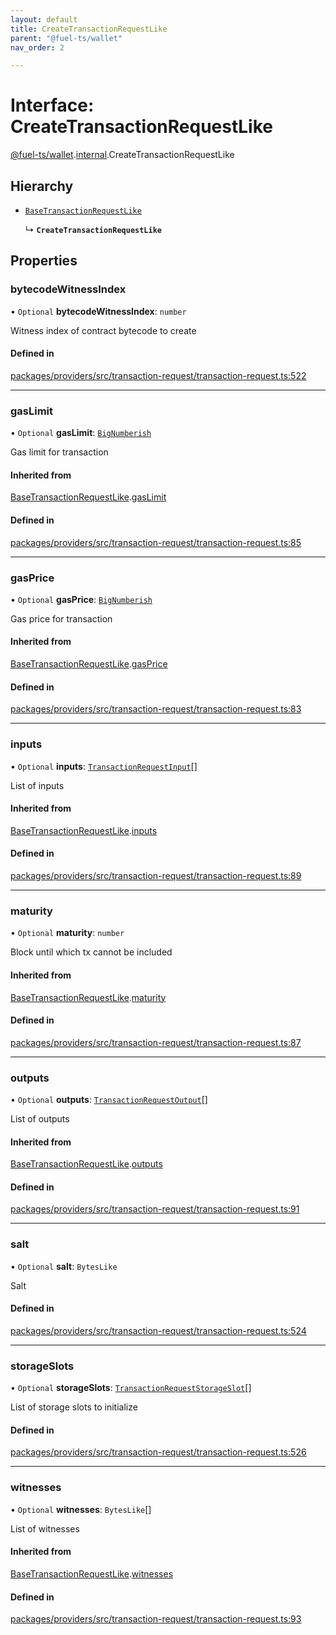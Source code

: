 ```yaml
---
layout: default
title: CreateTransactionRequestLike
parent: "@fuel-ts/wallet"
nav_order: 2

---
```


# Interface: CreateTransactionRequestLike

[@fuel-ts/wallet](../index.md).[internal](../namespaces/internal.md).CreateTransactionRequestLike

## Hierarchy

- [`BaseTransactionRequestLike`](internal-BaseTransactionRequestLike.md)

  ↳ **`CreateTransactionRequestLike`**

## Properties

### bytecodeWitnessIndex

• `Optional` **bytecodeWitnessIndex**: `number`

Witness index of contract bytecode to create

#### Defined in

[packages/providers/src/transaction-request/transaction-request.ts:522](https://github.com/FuelLabs/fuels-ts/blob/master/packages/providers/src/transaction-request/transaction-request.ts#L522)

___

### gasLimit

• `Optional` **gasLimit**: [`BigNumberish`](../namespaces/internal.md#bignumberish)

Gas limit for transaction

#### Inherited from

[BaseTransactionRequestLike](internal-BaseTransactionRequestLike.md).[gasLimit](internal-BaseTransactionRequestLike.md#gaslimit)

#### Defined in

[packages/providers/src/transaction-request/transaction-request.ts:85](https://github.com/FuelLabs/fuels-ts/blob/master/packages/providers/src/transaction-request/transaction-request.ts#L85)

___

### gasPrice

• `Optional` **gasPrice**: [`BigNumberish`](../namespaces/internal.md#bignumberish)

Gas price for transaction

#### Inherited from

[BaseTransactionRequestLike](internal-BaseTransactionRequestLike.md).[gasPrice](internal-BaseTransactionRequestLike.md#gasprice)

#### Defined in

[packages/providers/src/transaction-request/transaction-request.ts:83](https://github.com/FuelLabs/fuels-ts/blob/master/packages/providers/src/transaction-request/transaction-request.ts#L83)

___

### inputs

• `Optional` **inputs**: [`TransactionRequestInput`](../namespaces/internal.md#transactionrequestinput)[]

List of inputs

#### Inherited from

[BaseTransactionRequestLike](internal-BaseTransactionRequestLike.md).[inputs](internal-BaseTransactionRequestLike.md#inputs)

#### Defined in

[packages/providers/src/transaction-request/transaction-request.ts:89](https://github.com/FuelLabs/fuels-ts/blob/master/packages/providers/src/transaction-request/transaction-request.ts#L89)

___

### maturity

• `Optional` **maturity**: `number`

Block until which tx cannot be included

#### Inherited from

[BaseTransactionRequestLike](internal-BaseTransactionRequestLike.md).[maturity](internal-BaseTransactionRequestLike.md#maturity)

#### Defined in

[packages/providers/src/transaction-request/transaction-request.ts:87](https://github.com/FuelLabs/fuels-ts/blob/master/packages/providers/src/transaction-request/transaction-request.ts#L87)

___

### outputs

• `Optional` **outputs**: [`TransactionRequestOutput`](../namespaces/internal.md#transactionrequestoutput)[]

List of outputs

#### Inherited from

[BaseTransactionRequestLike](internal-BaseTransactionRequestLike.md).[outputs](internal-BaseTransactionRequestLike.md#outputs)

#### Defined in

[packages/providers/src/transaction-request/transaction-request.ts:91](https://github.com/FuelLabs/fuels-ts/blob/master/packages/providers/src/transaction-request/transaction-request.ts#L91)

___

### salt

• `Optional` **salt**: `BytesLike`

Salt

#### Defined in

[packages/providers/src/transaction-request/transaction-request.ts:524](https://github.com/FuelLabs/fuels-ts/blob/master/packages/providers/src/transaction-request/transaction-request.ts#L524)

___

### storageSlots

• `Optional` **storageSlots**: [`TransactionRequestStorageSlot`](../namespaces/internal.md#transactionrequeststorageslot)[]

List of storage slots to initialize

#### Defined in

[packages/providers/src/transaction-request/transaction-request.ts:526](https://github.com/FuelLabs/fuels-ts/blob/master/packages/providers/src/transaction-request/transaction-request.ts#L526)

___

### witnesses

• `Optional` **witnesses**: `BytesLike`[]

List of witnesses

#### Inherited from

[BaseTransactionRequestLike](internal-BaseTransactionRequestLike.md).[witnesses](internal-BaseTransactionRequestLike.md#witnesses)

#### Defined in

[packages/providers/src/transaction-request/transaction-request.ts:93](https://github.com/FuelLabs/fuels-ts/blob/master/packages/providers/src/transaction-request/transaction-request.ts#L93)
